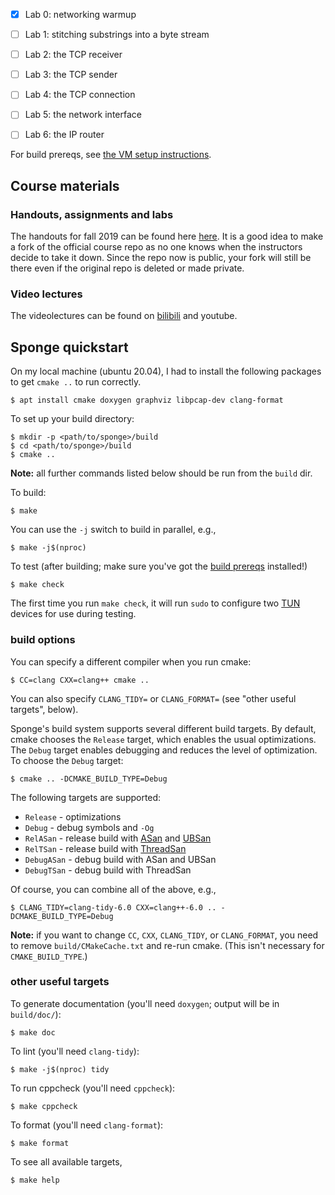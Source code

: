 - [x] Lab 0: networking warmup

- [ ] Lab 1: stitching substrings into a byte stream

- [ ] Lab 2: the TCP receiver

- [ ] Lab 3: the TCP sender

- [ ] Lab 4: the TCP connection

- [ ] Lab 5: the network interface

- [ ] Lab 6: the IP router 

For build prereqs, see [the VM setup instructions](https://web.stanford.edu/class/cs144/vm_howto).

## Course materials

### Handouts, assignments and labs

The handouts for fall 2019 can be found here
[here](https://github.com/ch2ohch2oh/cs144.github.io/tree/96579e7f63b6ea67164e3dca0735de83a523a240). 
It is a good idea to
make a fork of the official course repo as no one knows when
the instructors decide to take it down. Since the repo now 
is public, your fork will still be there even if the original
repo is deleted or made private. 

### Video lectures

The videolectures can be found on 
[bilibili](https://www.bilibili.com/video/BV137411Z7LR)
and youtube.

## Sponge quickstart

On my local machine (ubuntu 20.04), I had to install the following 
packages to get `cmake ..` to run correctly.

    $ apt install cmake doxygen graphviz libpcap-dev clang-format


To set up your build directory:

	$ mkdir -p <path/to/sponge>/build
	$ cd <path/to/sponge>/build
	$ cmake ..

**Note:** all further commands listed below should be run from the `build` dir.

To build:

    $ make

You can use the `-j` switch to build in parallel, e.g.,

    $ make -j$(nproc)

To test (after building; make sure you've got the [build prereqs](https://web.stanford.edu/class/cs144/vm_howto) installed!)

    $ make check

The first time you run `make check`, it will run `sudo` to configure two
[TUN](https://www.kernel.org/doc/Documentation/networking/tuntap.txt) devices for use during
testing.

### build options

You can specify a different compiler when you run cmake:

    $ CC=clang CXX=clang++ cmake ..

You can also specify `CLANG_TIDY=` or `CLANG_FORMAT=` (see "other useful targets", below).

Sponge's build system supports several different build targets. By default, cmake chooses the `Release`
target, which enables the usual optimizations. The `Debug` target enables debugging and reduces the
level of optimization. To choose the `Debug` target:

    $ cmake .. -DCMAKE_BUILD_TYPE=Debug

The following targets are supported:

- `Release` - optimizations
- `Debug` - debug symbols and `-Og`
- `RelASan` - release build with [ASan](https://en.wikipedia.org/wiki/AddressSanitizer) and
  [UBSan](https://developers.redhat.com/blog/2014/10/16/gcc-undefined-behavior-sanitizer-ubsan/)
- `RelTSan` - release build with
  [ThreadSan](https://developer.mozilla.org/en-US/docs/Mozilla/Projects/Thread_Sanitizer)
- `DebugASan` - debug build with ASan and UBSan
- `DebugTSan` - debug build with ThreadSan

Of course, you can combine all of the above, e.g.,

    $ CLANG_TIDY=clang-tidy-6.0 CXX=clang++-6.0 .. -DCMAKE_BUILD_TYPE=Debug

**Note:** if you want to change `CC`, `CXX`, `CLANG_TIDY`, or `CLANG_FORMAT`, you need to remove
`build/CMakeCache.txt` and re-run cmake. (This isn't necessary for `CMAKE_BUILD_TYPE`.)

### other useful targets

To generate documentation (you'll need `doxygen`; output will be in `build/doc/`):

    $ make doc

To lint (you'll need `clang-tidy`):

    $ make -j$(nproc) tidy

To run cppcheck (you'll need `cppcheck`):

    $ make cppcheck

To format (you'll need `clang-format`):

    $ make format

To see all available targets,

    $ make help
